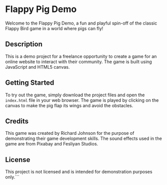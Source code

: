 # Flappy Pig Demo

Welcome to the Flappy Pig Demo, a fun and playful spin-off of the classic Flappy Bird game in a world where pigs can fly!

## Description

This is a demo project for a freelance opportunity to create a game for an online website to interact with their community. The game is built using JavaScript and HTML5 canvas.

## Getting Started

To try out the game, simply download the project files and open the `index.html` file in your web browser. The game is played by clicking on the canvas to make the pig flap its wings and avoid the obstacles.

## Credits

This game was created by Richard Johnson for the purpose of demonstrating their game development skills. The sound effects used in the game are from Pixabay and Fesliyan Studios.

## License

This project is not licensed and is intended for demonstration purposes only.```
